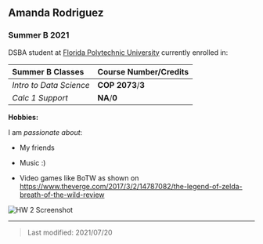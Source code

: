 ## Amanda Rodriguez

### Summer B 2021

DSBA student at [Florida Polytechnic University](https://www.floridapoly.edu) currently enrolled in: 

|Summer B Classes        |Course Number/Credits|
|:-----------------------|:--------------------|
|_Intro to Data Science_ |**COP 2073**/**3**   |
|_Calc 1 Support_        |**NA**/**0**         |

**Hobbies:**

I am _passionate about_: 

- My friends

- Music :)

- Video games like BoTW as shown on <https://www.theverge.com/2017/3/2/14787082/the-legend-of-zelda-breath-of-the-wild-review>


![HW 2 Screenshot](table_repo.PNG)
***

> Last modified: 2021/07/20